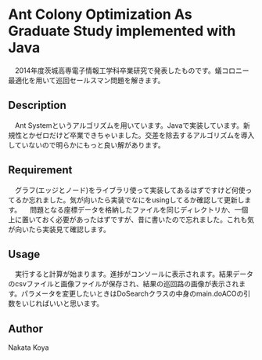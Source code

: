 Ant Colony Optimization As Graduate Study implemented with Java
====

　2014年度茨城高専電子情報工学科卒業研究で発表したものです。蟻コロニー最適化を用いて巡回セールスマン問題を解きます。

## Description
　Ant Systemというアルゴリズムを用いています。Javaで実装しています。新規性とかゼロだけど卒業できちゃいました。交差を除去するアルゴリズムを導入していないので明らかにもっと良い解があります。

## Requirement
　グラフ(エッジとノード)をライブラリ使って実装してあるはずですけど何使ってるか忘れました。気が向いたら実装でなにをusingしてるか確認して更新します。
　問題となる座標データを格納したファイルを同じディレクトリか、一個上に置いておく必要があったはずですが、昔に書いたので忘れました。これも気が向いたら実装見て確認します。

## Usage
　実行すると計算が始まります。進捗がコンソールに表示されます。結果データのcsvファイルと画像ファイルが保存され、結果の巡回路の画像が表示されます。パラメータを変更したいときはDoSearchクラスの中身のmain.doACOの引数をいじればいいと思います。

## Author
Nakata Koya
